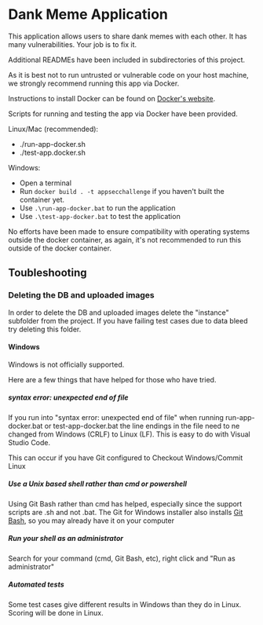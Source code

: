 # Dank Meme Application

This application allows users to share dank memes with each other. It has many vulnerabilities. Your job is to fix it.

Additional READMEs have been included in subdirectories of this project.

As it is best not to run untrusted or vulnerable code on your host machine, we strongly recommend running this app via
Docker.

Instructions to install Docker can be found on [Docker's website](https://docs.docker.com/get-docker/).

Scripts for running and testing the app via Docker have been provided.

Linux/Mac (recommended):
- ./run-app-docker.sh
- ./test-app.docker.sh

Windows:
- Open a terminal
- Run `docker build . -t appsecchallenge` if you haven't built the container yet.
- Use `.\run-app-docker.bat` to run the application
- Use `.\test-app-docker.bat` to test the application

No efforts have been made to ensure compatibility with operating systems outside the docker container, as again, it's
not recommended to run this outside of the docker container.

## Toubleshooting

### Deleting the DB and uploaded images

In order to delete the DB and uploaded images delete the "instance" subfolder from the project.
If you have failing test cases due to data bleed try deleting this folder.

#### Windows

Windows is not officially supported.

Here are a few things that have helped for those who have tried.

##### syntax error: unexpected end of file #####
If you run into "syntax error: unexpected end of file" when running run-app-docker.bat or test-app-docker.bat the line endings in the file need to ne changed from Windows (CRLF) to Linux (LF).  This is easy to do with Visual Studio Code.

This can occur if you have Git configured to Checkout Windows/Commit Linux


##### Use a Unix based shell rather than cmd or powershell

Using Git Bash rather than cmd has helped, especially since the support scripts are .sh and not .bat.
The Git for Windows installer also installs [Git Bash](https://gitforwindows.org/), so you may already have it on your
computer

##### Run your shell as an administrator

Search for your command (cmd, Git Bash, etc), right click and "Run as administrator"

##### Automated tests

Some test cases give different results in Windows than they do in Linux. Scoring will be done in Linux.

